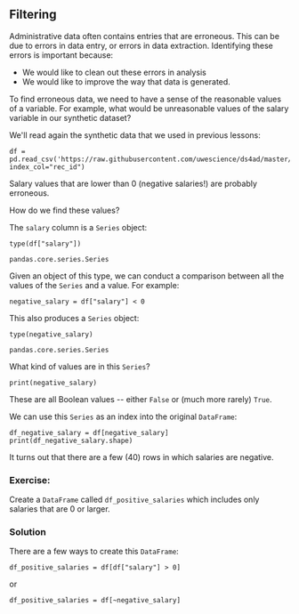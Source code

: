 ## Filtering

Administrative data often contains entries that are erroneous. This can  be due to errors in 
data entry, or errors  in data extraction. 
Identifying these errors is important because: 

- We would like to clean out these errors in analysis
- We would like to improve the way that data is generated. 

To find erroneous data, we need to have a sense of the reasonable values  of a variable. 
For example, what would be  unreasonable values of the salary variable  in our synthetic 
dataset? 

We'll read again the synthetic data that we used in previous lessons: 

```
df = pd.read_csv('https://raw.githubusercontent.com/uwescience/ds4ad/master/data/synthetic_data.csv', index_col="rec_id")
```

Salary values that are lower than 0 (negative salaries!) are probably erroneous. 

How do we find these values? 

The `salary` column is a `Series` object: 

```
type(df["salary"])
```

```
pandas.core.series.Series
```

Given an object of this type, we can conduct a comparison between all the values of the `Series` and a value. For example: 

```
negative_salary = df["salary"] < 0 
```

This also produces a `Series` object: 

```
type(negative_salary)
```
```
pandas.core.series.Series
```

What kind of values are in this `Series`? 

```
print(negative_salary)
```

These are all Boolean values -- either `False` or (much more rarely) `True`.

We can use this `Series` as an index into the original `DataFrame`: 

```
df_negative_salary = df[negative_salary]
print(df_negative_salary.shape)
```

It turns out that there are a few (40) rows in which salaries are negative. 

### Exercise: 

Create a `DataFrame` called `df_positive_salaries` which includes only salaries that are 0 or larger. 


### Solution

There are a few ways to create this `DataFrame`: 

```
df_positive_salaries = df[df["salary"] > 0]
```

or

```
df_positive_salaries = df[~negative_salary]
```


